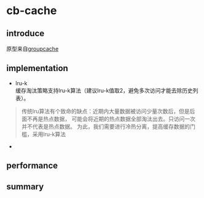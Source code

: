 # cb-cache

## introduce

原型来自[groupcache](https://github.com/golang/groupcache/tree/master)

## implementation

- lru-k<br/>
  缓存淘汰策略支持lru-k算法（建议lru-k值取2，避免多次访问才能去除历史列表）。

> 传统lru算法有个致命的缺点：近期内大量数据被访问少量次数后，但是后面不再是热点数据，
> 可能会将近期的热点数据全部淘汰出去。只访问一次并不代表是热点数据。
> 为此，我们需要进行冷热分离，提高缓存数据的门槛，采用lru-k算法

-

## performance

## summary